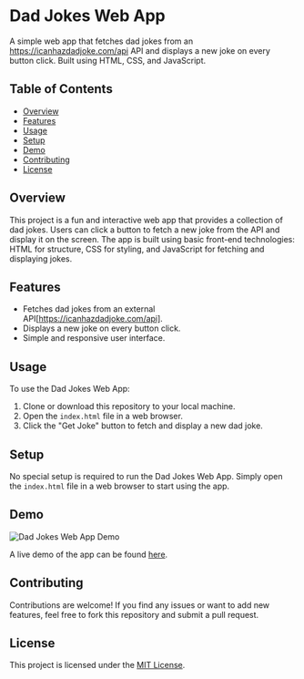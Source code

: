 # Dad Jokes Web App

A simple web app that fetches dad jokes from an https://icanhazdadjoke.com/api API and displays a new joke on every button click. Built using HTML, CSS, and JavaScript.

## Table of Contents

- [Overview](#overview)
- [Features](#features)
- [Usage](#usage)
- [Setup](#setup)
- [Demo](#demo)
- [Contributing](#contributing)
- [License](#license)

## Overview

This project is a fun and interactive web app that provides a collection of dad jokes. Users can click a button to fetch a new joke from the API and display it on the screen. The app is built using basic front-end technologies: HTML for structure, CSS for styling, and JavaScript for fetching and displaying jokes.

## Features

- Fetches dad jokes from an external API[https://icanhazdadjoke.com/api].
- Displays a new joke on every button click.
- Simple and responsive user interface.

## Usage

To use the Dad Jokes Web App:

1. Clone or download this repository to your local machine.
2. Open the `index.html` file in a web browser.
3. Click the "Get Joke" button to fetch and display a new dad joke.

## Setup

No special setup is required to run the Dad Jokes Web App. Simply open the `index.html` file in a web browser to start using the app.

## Demo

![Dad Jokes Web App Demo](demo.gif)

A live demo of the app can be found [here](#).

## Contributing

Contributions are welcome! If you find any issues or want to add new features, feel free to fork this repository and submit a pull request.

## License

This project is licensed under the [MIT License](LICENSE).
